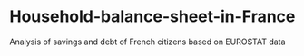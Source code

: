 # Household-balance-sheet-in-France
Analysis of savings and debt of French citizens based on EUROSTAT data
